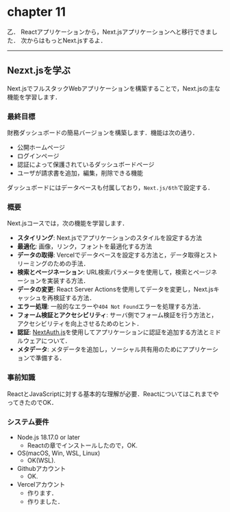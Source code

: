 # chapter 11

乙．
Reactアプリケーションから，Next.jsアプリケーションへと移行できました．
次からはもっとNext.jsするよ．

---
## Nezxt.jsを学ぶ
Next.jsでフルスタックWebアプリケーションを構築することで，Next.jsの主な機能を学習します．
### 最終目標
財務ダッシュボードの簡易バージョンを構築します．機能は次の通り．
- 公開ホームページ
- ログインページ
- 認証によって保護されているダッシュボードページ
- ユーザが請求書を追加，編集，削除できる機能

ダッシュボードにはデータベースも付属しており，`Next.js/6th`で設定する．

### 概要
Next.jsコースでは，次の機能を学習します．
- **スタイリング**: Next.jsでアプリケーションのスタイルを設定する方法
- **最適化**: 画像，リンク，フォントを最適化する方法
- **データの取得**: Vercelでデータベースを設定する方法と，データ取得とストリーミングのための手法．
- **検索とページネーション**: URL検索パラメータを使用して，検索とページネーションを実装する方法．
- **データの変更**: React Server Actionsを使用してデータを変更し，Next.jsキャッシュを再検証する方法．
- **エラー処理**: 一般的なエラーや`404 Not Found`エラーを処理する方法．
- **フォーム検証とアクセシビリティ**: サーバ側でフォーム検証を行う方法と，アクセシビリティを向上させるためのヒント．
- **認証**: [NextAuth.js][auth]を使用してアプリケーションに認証を追加する方法とミドルウェアについて．
- **メタデータ**: メタデータを追加し，ソーシャル共有用のためにアプリケーションで準備する．

### 事前知識
ReactとJavaScriptに対する基本的な理解が必要．ReactについてはこれまでやってきたのでOK．

### システム要件
- Node.js 18.17.0 or later
  - Reactの章でインストールしたので，OK.
- OS(macOS, Win, WSL, Linux)
  - OK(WSL).
- Githubアカウント
  - OK.
- Vercelアカウント
  - 作ります．
  - 作りました．


[auth]: https://next-auth.js.org/